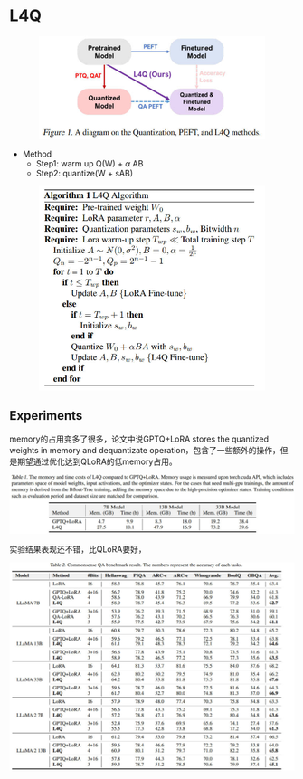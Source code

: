 # L4Q

<p align="center">
<img src="l4q.jpg" width="400" title="blank">
</p>

- Method
    - Step1: warm up Q(W) + $\alpha$ AB
    - Step2: quantize(W + sAB)

<p align="center">
<img src="l4q_alg.jpg" width="400" title="blank">
</p>


## Experiments

memory的占用变多了很多，论文中说GPTQ+LoRA stores the quantized weights in memory and dequantizate operation，包含了一些额外的操作，但是期望通过优化达到QLoRA的低memory占用。
<p align="center">
<img src="l4q_memory.jpg" width="600" title="blank">
</p>

实验结果表现还不错，比QLoRA要好，
<p align="center">
<img src="l4q_exp.jpg" width="600" title="blank">
</p>